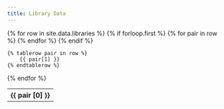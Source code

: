 ```yaml
---
title: Library Data
---
```

<table>
  {% for row in site.data.libraries %}
    {% if forloop.first %}
	<tr>
		{% for pair in row %}
			<th>{{ pair [0] }}</th>
		{% endfor %}
	</tr>
	{% endif %}
	
	{% tablerow pair in row %}
		{{ pair[1] }}
	{% endtablerow %}
  {% endfor %}
</table>
